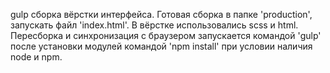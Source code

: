 gulp сборка вёрстки интерфейса. Готовая сборка в папке 'production', запускать файл 'index.html'. В вёрстке использовались scss и html. Пересборка и синхронизация с браузером запускается командой 'gulp' после установки модулей командой 'npm install' при условии наличия node и npm.